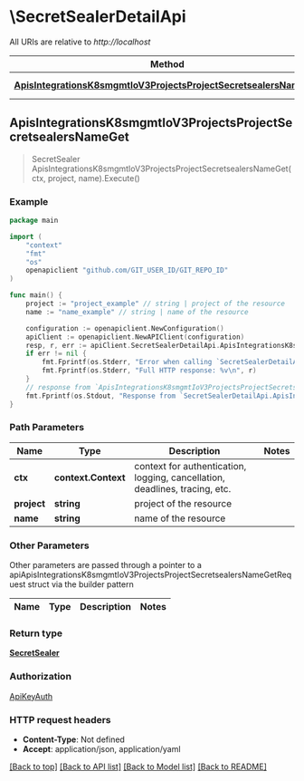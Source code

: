 # \SecretSealerDetailApi

All URIs are relative to *http://localhost*

Method | HTTP request | Description
------------- | ------------- | -------------
[**ApisIntegrationsK8smgmtIoV3ProjectsProjectSecretsealersNameGet**](SecretSealerDetailApi.md#ApisIntegrationsK8smgmtIoV3ProjectsProjectSecretsealersNameGet) | **Get** /apis/integrations.k8smgmt.io/v3/projects/{project}/secretsealers/{name} | 



## ApisIntegrationsK8smgmtIoV3ProjectsProjectSecretsealersNameGet

> SecretSealer ApisIntegrationsK8smgmtIoV3ProjectsProjectSecretsealersNameGet(ctx, project, name).Execute()





### Example

```go
package main

import (
    "context"
    "fmt"
    "os"
    openapiclient "github.com/GIT_USER_ID/GIT_REPO_ID"
)

func main() {
    project := "project_example" // string | project of the resource
    name := "name_example" // string | name of the resource

    configuration := openapiclient.NewConfiguration()
    apiClient := openapiclient.NewAPIClient(configuration)
    resp, r, err := apiClient.SecretSealerDetailApi.ApisIntegrationsK8smgmtIoV3ProjectsProjectSecretsealersNameGet(context.Background(), project, name).Execute()
    if err != nil {
        fmt.Fprintf(os.Stderr, "Error when calling `SecretSealerDetailApi.ApisIntegrationsK8smgmtIoV3ProjectsProjectSecretsealersNameGet``: %v\n", err)
        fmt.Fprintf(os.Stderr, "Full HTTP response: %v\n", r)
    }
    // response from `ApisIntegrationsK8smgmtIoV3ProjectsProjectSecretsealersNameGet`: SecretSealer
    fmt.Fprintf(os.Stdout, "Response from `SecretSealerDetailApi.ApisIntegrationsK8smgmtIoV3ProjectsProjectSecretsealersNameGet`: %v\n", resp)
}
```

### Path Parameters


Name | Type | Description  | Notes
------------- | ------------- | ------------- | -------------
**ctx** | **context.Context** | context for authentication, logging, cancellation, deadlines, tracing, etc.
**project** | **string** | project of the resource | 
**name** | **string** | name of the resource | 

### Other Parameters

Other parameters are passed through a pointer to a apiApisIntegrationsK8smgmtIoV3ProjectsProjectSecretsealersNameGetRequest struct via the builder pattern


Name | Type | Description  | Notes
------------- | ------------- | ------------- | -------------



### Return type

[**SecretSealer**](SecretSealer.md)

### Authorization

[ApiKeyAuth](../README.md#ApiKeyAuth)

### HTTP request headers

- **Content-Type**: Not defined
- **Accept**: application/json, application/yaml

[[Back to top]](#) [[Back to API list]](../README.md#documentation-for-api-endpoints)
[[Back to Model list]](../README.md#documentation-for-models)
[[Back to README]](../README.md)


